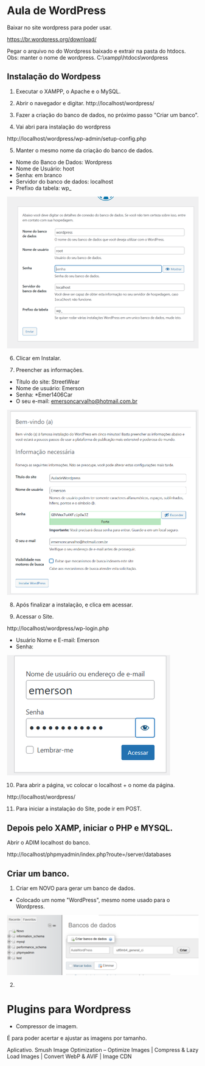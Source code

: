 # Aula de WordPress

Baixar no site wordpress para poder usar.

https://br.wordpress.org/download/

Pegar o arquivo no do Wordpress baixado e extrair na pasta do htdocs.
Obs: manter o nome de wordpress.
C:\xampp\htdocs\wordpress

## Instalação do Wordpess

01. Executar o XAMPP, o Apache e o MySQL.

02. Abrir o navegador e digitar.
http://localhost/wordpress/

03. Fazer a criação do banco de dados, no próximo passo "Criar um banco".

04. Vai abri para instalação do wordpress

http://localhost/wordpress/wp-admin/setup-config.php

05. Manter o mesmo nome da criação do banco de dados.
- Nome do Banco de Dados: Wordpress
- Nome de Usuário: hoot
- Senha: em branco
- Servidor do banco de dados: localhost
- Prefixo da tabela: wp_

![alt text](wordpressInstalacao.png)

06. Clicar em Instalar.

07. Preencher as informações.
- Título do site: StreetWear
- Nome de usuário: Emerson
- Senha: *Emer1406Car
- O seu e-mail: emersoncarvalho@hotmail.com.br

![alt text](wordpressInstalacao1.png)

08. Após finalizar a instalação, e clica em acessar.

09. Acessar o Site.

http://localhost/wordpress/wp-login.php

- Usuário Nome e E-mail: Emerson
- Senha:

![alt text](Acesso.png)

10. Para abrir a página, vc colocar o localhost + o nome da página.

http://localhost/wordpress/

11. Para iniciar a instalação do Site, pode ir em POST.


## Depois pelo XAMP, iniciar o PHP e MYSQL.

Abrir o ADIM localhost do banco.

http://localhost/phpmyadmin/index.php?route=/server/databases

## Criar um banco.

01. Criar em NOVO para gerar um banco de dados. 
- Colocado um nome "WordPress", mesmo nome usado para o Wordpress.

![alt text](bancoDados.png)

02. 



# Plugins para Wordpress

- Compressor de imagem.

É para poder acertar e ajustar as imagens por tamanho.

Aplicativo.
Smush Image Optimization – Optimize Images | Compress & Lazy Load Images | Convert WebP & AVIF | Image CDN